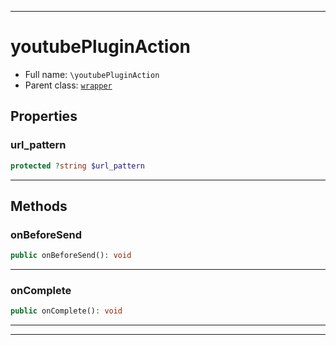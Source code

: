 ***

# youtubePluginAction

* Full name: `\youtubePluginAction`
* Parent class: [`wrapper`](./yxorP/inc/wrapper.md)

## Properties

### url_pattern

```php
protected ?string $url_pattern
```

***

## Methods

### onBeforeSend

```php
public onBeforeSend(): void
```

***

### onComplete

```php
public onComplete(): void
```

***


***

